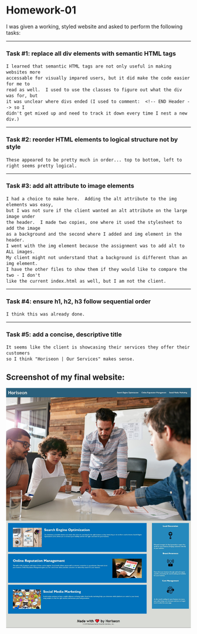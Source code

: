 # Homework-01

I was given a working, styled website and asked to perform the following tasks:

---
### Task #1: replace all div elements with semantic HTML tags

    I learned that semantic HTML tags are not only useful in making websites more
    accessable for visually impared users, but it did make the code easier for me to 
    read as well.  I used to use the classes to figure out what the div was for, but
    it was unclear where divs ended (I used to comment:  <!-- END Header --> so I 
    didn't get mixed up and need to track it down every time I nest a new div.)

---
### Task #2: reorder HTML elements to logical structure not by style

    These appeared to be pretty much in order... top to bottom, left to right seems pretty logical.

---
### Task #3: add alt attribute to image elements
    
    I had a choice to make here.  Adding the alt attribute to the img elements was easy,
    but I was not sure if the client wanted an alt attribute on the large image under 
    the header.  I made two copies, one where it used the stylesheet to add the image
    as a background and the second where I added and img element in the header.  
    I went with the img element because the assignment was to add alt to ALL images.  
    My client might not understand that a background is different than an img element.
    I have the other files to show them if they would like to compare the two - I don't
    like the current index.html as well, but I am not the client.

---
### Task #4: ensure h1, h2, h3 follow sequential order

    I think this was already done.

---
### Task #5: add a concise, descriptive title
    It seems like the client is showcasing their services they offer their customers
    so I think "Horiseon | Our Services" makes sense. 

 ## Screenshot of my final website:

 ![screenshot](HW1_screen.jpg)
